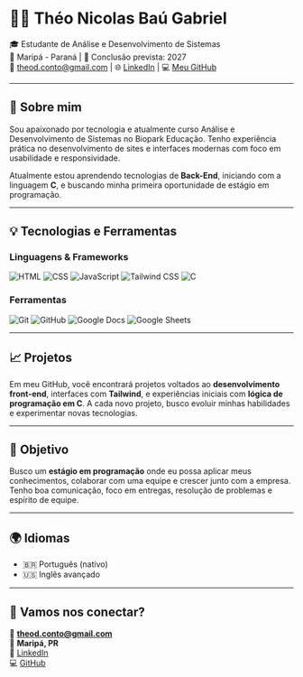 # 👨‍💻 Théo Nicolas Baú Gabriel

🎓 Estudante de Análise e Desenvolvimento de Sistemas  
📍 Maripá - Paraná | 📅 Conclusão prevista: 2027  
📧 theod.conto@gmail.com | 🌐 [LinkedIn](https://www.linkedin.com/in/theo-nicolas-bau-gabriel-a59080269/) | 💻 [Meu GitHub](https://github.com/oehTGabriel)

---

## 🚀 Sobre mim

Sou apaixonado por tecnologia e atualmente curso Análise e Desenvolvimento de Sistemas no Biopark Educação. Tenho experiência prática no desenvolvimento de sites e interfaces modernas com foco em usabilidade e responsividade.

Atualmente estou aprendendo tecnologias de **Back-End**, iniciando com a linguagem **C**, e buscando minha primeira oportunidade de estágio em programação.

---

## 💡 Tecnologias e Ferramentas

### Linguagens & Frameworks  
![HTML](https://img.shields.io/badge/-HTML5-E34F26?style=for-the-badge&logo=html5&logoColor=fff)
![CSS](https://img.shields.io/badge/-CSS3-1572B6?style=for-the-badge&logo=css3&logoColor=fff)
![JavaScript](https://img.shields.io/badge/-JavaScript-F7DF1E?style=for-the-badge&logo=javascript&logoColor=000)
![Tailwind CSS](https://img.shields.io/badge/-Tailwind-38B2AC?style=for-the-badge&logo=tailwind-css&logoColor=fff)
![C](https://img.shields.io/badge/-C-00599C?style=for-the-badge&logo=c&logoColor=fff)

### Ferramentas  
![Git](https://img.shields.io/badge/-Git-F05032?style=for-the-badge&logo=git&logoColor=fff)
![GitHub](https://img.shields.io/badge/-GitHub-181717?style=for-the-badge&logo=github&logoColor=fff)
![Google Docs](https://img.shields.io/badge/-Google%20Docs-4285F4?style=for-the-badge&logo=google-docs&logoColor=fff)
![Google Sheets](https://img.shields.io/badge/-Google%20Sheets-34A853?style=for-the-badge&logo=google-sheets&logoColor=fff)

---

## 📈 Projetos

Em meu GitHub, você encontrará projetos voltados ao **desenvolvimento front-end**, interfaces com **Tailwind**, e experiências iniciais com **lógica de programação em C**. A cada novo projeto, busco evoluir minhas habilidades e experimentar novas tecnologias.

---

## 🎯 Objetivo

Busco um **estágio em programação** onde eu possa aplicar meus conhecimentos, colaborar com uma equipe e crescer junto com a empresa. Tenho boa comunicação, foco em entregas, resolução de problemas e espírito de equipe.

---

## 🌍 Idiomas

- 🇧🇷 Português (nativo)  
- 🇺🇸 Inglês avançado 

---

## 🤝 Vamos nos conectar?

📧 **theod.conto@gmail.com**  
📍 **Maripá, PR**  
🔗 [LinkedIn](https://www.linkedin.com/in/theo-nicolas-bau-gabriel-a59080269/)  
💻 [GitHub](https://github.com/oehTGabriel)

